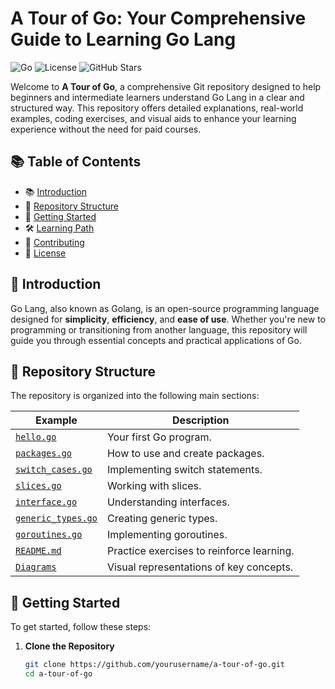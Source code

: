 # A Tour of Go: Your Comprehensive Guide to Learning Go Lang

![Go](https://img.shields.io/badge/Go-1.19-blue.svg)
![License](https://img.shields.io/badge/license-MIT-green.svg)
![GitHub Stars](https://img.shields.io/github/stars/yourusername/a-tour-of-go?style=social)

Welcome to **A Tour of Go**, a comprehensive Git repository designed to help beginners and intermediate learners understand Go Lang in a clear and structured way. This repository offers detailed explanations, real-world examples, coding exercises, and visual aids to enhance your learning experience without the need for paid courses.

## 📚 Table of Contents
- 📚 [Introduction](#introduction)
- 📂 [Repository Structure](#repository-structure)
- 🚀 [Getting Started](#getting-started)
- 🛠️ [Learning Path](#learning-path)
- 🤝 [Contributing](#contributing)
- 📜 [License](#license)

## 🌟 Introduction

Go Lang, also known as Golang, is an open-source programming language designed for **simplicity**, **efficiency**, and **ease of use**. Whether you're new to programming or transitioning from another language, this repository will guide you through essential concepts and practical applications of Go.

## 📁 Repository Structure

The repository is organized into the following main sections:

| Example | Description |
|---------|-------------|
| [`hello.go`](01-Welcome/hello.go) | Your first Go program. |
| [`packages.go`](02-Packages-Variables-Functions/packages.go) | How to use and create packages. |
| [`switch_cases.go`](03-Flow-Control-Statements/switch_cases.go) | Implementing switch statements. |
| [`slices.go`](04-More-Types/slices.go) | Working with slices. |
| [`interface.go`](05-Methods-and-Interfaces/interface.go) | Understanding interfaces. |
| [`generic_types.go`](06-Generics/generic_types.go) | Creating generic types. |
| [`goroutines.go`](07-Concurrency/goroutines.go) | Implementing goroutines. |
| [`README.md`](08-Exercises/README.md) | Practice exercises to reinforce learning. |
| [`Diagrams`](Diagrams/) | Visual representations of key concepts. |

## 🚀 Getting Started

To get started, follow these steps:

1. **Clone the Repository**
   ```bash
   git clone https://github.com/yourusername/a-tour-of-go.git
   cd a-tour-of-go
